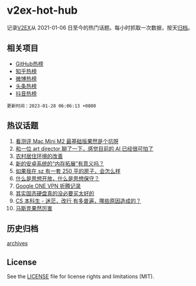 # v2ex-hot-hub

 记录[V2EX](https://www.v2ex.com/)从 2021-01-06 日至今的热门话题。每小时抓取一次数据，按天[归档](archives)。
 
 ## 相关项目

- [GitHub热榜](https://github.com/snaildev/github-hot-hub)
- [知乎热榜](https://github.com/snaildev/zhihu-hot-hub)
- [微博热榜](https://github.com/snaildev/weibo-hot-hub)
- [头条热榜](https://github.com/snaildev/toutiao-hot-hub)
- [抖音热榜](https://github.com/snaildev/douyin-hot-hub)


 `更新时间：2023-01-28 06:06:13 +0800`

## 热议话题

1. [看测评 Mac Mini M2 最基础版果然是个坑呀](https://www.v2ex.com/t/910841)
1. [和一位 art director 聊了一下，感觉目前的 AI 已经很可怕了](https://www.v2ex.com/t/910801)
1. [农村居住环境的改善](https://www.v2ex.com/t/910807)
1. [新的安卓系统的“内存拓展”有意义吗？](https://www.v2ex.com/t/910834)
1. [如果我在 sz 有一套 250 平的房子，会怎么样](https://www.v2ex.com/t/910854)
1. [什么是思想开放，什么是思想保守？](https://www.v2ex.com/t/910826)
1. [Google ONE VPN 折腾记录](https://www.v2ex.com/t/910836)
1. [其实固态硬盘真的没必要买太好的](https://www.v2ex.com/t/910866)
1. [CS 本科生 - 迷茫，改行 有多普遍，哪些原因造成的？](https://www.v2ex.com/t/910799)
1. [马斯克果然厉害](https://www.v2ex.com/t/910857)

## 历史归档

[archives](archives)

## License

See the [LICENSE](LICENSE) file for license rights and limitations (MIT).
